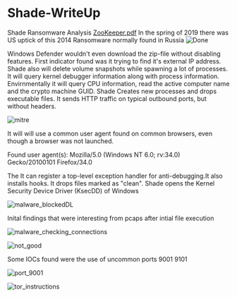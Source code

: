 # Shade-WriteUp
Shade Ransomware Analysis
[ZooKeeper.pdf](https://github.com/repins762/Shade-WriteUp/files/3862035/ZooKeeper.pdf)
In the spring of 2019 there was US uptick of this 2014 Ransomware normally found in Russia
![Done](https://user-images.githubusercontent.com/42683298/69119278-4be3b900-0a53-11ea-80db-21f1c1a9ad84.png)

Windows Defender wouldn't even download the zip-file without disabling features. First indicator found was it trying to find it's external IP address. Shade also will delete volume snapshots while spawning a lot of processes. It will query kernel debugger information along with process information. Envirnmentally it will query CPU information, read the active computer name and the crypto machine GUID. Shade Creates new processes and drops executable files. It sends HTTP traffic on typical outbound ports, but without headers. 

![mitre](https://user-images.githubusercontent.com/42683298/69119483-f8259f80-0a53-11ea-8fa2-d16cb81debcd.png)

It will will use a common user agent found on common browsers, even though a browser was not launched. 

Found user agent(s): Mozilla/5.0 (Windows NT 6.0; rv:34.0) Gecko/20100101 Firefox/34.0

The It can register a top-level exception handler for anti-debugging.It also installs hooks.
It drops files marked as "clean". Shade opens the Kernel Security Device Driver (KsecDD) of Windows
 
![malware_blockedDL](https://user-images.githubusercontent.com/42683298/69119389-a54be800-0a53-11ea-97dc-8671d5ce067e.png)

Inital findings that were interesting from pcaps after intial file execution 

![malware_checking_connections](https://user-images.githubusercontent.com/42683298/69119465-ea701a00-0a53-11ea-8acb-2025905219eb.png)

![not_good](https://user-images.githubusercontent.com/42683298/69119473-ef34ce00-0a53-11ea-826f-5cc3dd23cbd8.png)

Some IOCs found were the use of uncommon ports 9001 9101

![port_9001](https://user-images.githubusercontent.com/42683298/69119636-75511480-0a54-11ea-9d9b-0182c6f4b591.png)

![tor_instructions](https://user-images.githubusercontent.com/42683298/69119490-fc51bd00-0a53-11ea-9c91-5c45732c4204.png)

